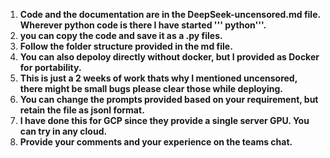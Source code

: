 1. **Code and the documentation are in the DeepSeek-uncensored.md file. Wherever python code is there I have started ''' python'''.**
2. **you can copy the code and save it as a .py files.**
3. **Follow the folder structure provided in the md file.**
4. **You can also depoloy directly without docker, but I provided as Docker for portability.**
5. **This is just a 2 weeks of work thats why I mentioned uncensored, there might be small bugs please clear those while deploying.**
6. **You can change the prompts provided based on your requirement, but retain the file as jsonl format.**
7. **I have done this for GCP since they provide a single server GPU. You can try in any cloud.**
8. **Provide your comments and your experience on the teams chat.**

